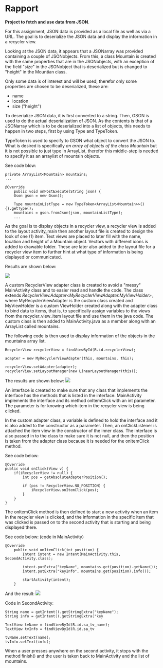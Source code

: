 
# Rapport

**Project to fetch and use data from JSON.**

For this assignment, JSON data is provided as a local file as well as via a URL.
The goal is to deserialize the JSON data and display the information in a recycler view.

Looking at the JSON data, it appears that a JSONarray was provided containing a couple of JSONobjects.
From this, a class Mountain is created with the same properties that are in the JSONobjects,
with an exception of the field "size" in the JSONobject that is deserialized but is changed to "height" in the Mountian class.

Only some data is of interest and will be used, therefor only some properties are chosen to be deserialized, these are:
- name
- location
- size ("height")

To deserialize JSON data, it is first converted to a string. Then, GSON is used to do the actual deserialization of JSON.
As the contents is that of a JSONarray which is to be deserialized into a list of objects, this needs to happen in two steps, first by using Type and TypeToken.

TypeToken is used to specify to GSON what object to convert the JSON to.
What is desired is specifically _an array of objects of the class Mountain_ but it is not possible to just type in ArrayList<Mountain>,
therefor this middle-step is needed to specify it as an arraylist of mountain objects.

See code blow:

```
private ArrayList<Mountain> mountains;
...

@Override
    public void onPostExecute(String json) {
    Gson gson = new Gson();

    Type mountainListType = new TypeToken<ArrayList<Mountain>>(){}.getType();
    mountains = gson.fromJson(json, mountainListType);   
    ...
```
As the goal is to display objects in a recycler view, a recycler view is added to the layout activity_main
then another layout file is created to design the look of one (1) item.
Text views are placed to later fill with the name, location and height of a Mountain object.
Vectors with different icons is added to drawable folder.
These are later also added to the layout file for a recycler view item to further hint at what type of information is being displayed or communicated.

Results are shown below:

![](Screenshot_layout_item.png)

A custom RecyclerView adapter class is created to avoid a "messy" MainActivity class and to easier read and handle the code.
The class extends _RecyclerView.Adapter<MyRecyclerViewAdapter.MyViewHolder>_,
where MyRecyclerViewAdapter is the custom class created and MyViewHolder is a custom ViewHolder created along with the adapter class to bind data to items,
that is, to specifically assign variables to the views from the recycler_view_item layout file and use them in the java code.
The custom class is then added to MainActivity.java as a member along with an ArrayList<Mountain> called mountains.

The following code is then used to display information of the objects in the mountains array list.
```
RecyclerView recyclerView = findViewById(R.id.recyclerView);

adapter = new MyRecyclerViewAdapter(this, mountains, this);

recyclerView.setAdapter(adapter);
recyclerView.setLayoutManager(new LinearLayoutManager(this));
```
The results are shown below:
![](Screenshot_mountains.png)

An interface is created to make sure that any class that implements the interface has the methods that is listed in the interface.
MainActivity implements the interface and its method onItemClick with an int parameter. The parameter is for knowing which item in the recycler view is being clicked.

In the custom adapter class, a variable is defined to hold the interface and it is also added to the constructor as a parameter.
Then, an onClickListener is attached the item view in the constructor of the inner class.
The interface is also passed in to the class to make sure it is not null,
and then the position is taken from the adapter class because it is needed for the onItemClick method.

See code below:
```
@Override
public void onClick(View v) {
    if(iRecyclerView != null) {
        int pos = getAbsoluteAdapterPosition();

        if (pos != RecyclerView.NO_POSITION) {
            iRecyclerView.onItemClick(pos);
        }
    }
}
```
The onItemClick method is then defined to start a new activity when an item in the recycler view is clicked,
and the information in the specific item that was clicked is passed on to the second activity that is starting and being displayed there.

See code below: (code in MainActivity)
```
@Override
    public void onItemClick(int position) {
        Intent intent = new Intent(MainActivity.this, SecondActivity.class);

        intent.putExtra("keyName", mountains.get(position).getName());
        intent.putExtra("keyInfo", mountains.get(position).info());

        startActivity(intent);
    }
```
And the result:
![](Screenshot_item.png)

Code in SecondActivity:
```
String name = getIntent().getStringExtra("keyName");
String info = getIntent().getStringExtra("key

TextView tvName = findViewById(R.id.sa_tv_name);
TextView tvInfo = findViewById(R.id.sa_tv

tvName.setText(name);
tvInfo.setText(info);
```
When a user presses anywhere on the second activity, it stops with the method finish() and the user is taken back to MainActivity and the list of mountains.
